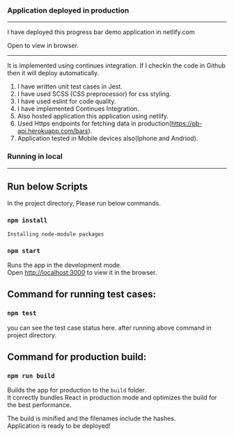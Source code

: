 ### Application deployed in production
----------------------------------------

I have deployed this progress bar demo application in netlify.com

Open []() to view in browser.

--------------------------------------------------------------------------------------------

It is implemented using continues integration. If I checkin the code in Github then it will deploy automatically. 

1. I have written unit test cases in Jest.
2. I have used SCSS (CSS preprocessor) for css styling.
3. I have used eslint for code quality.
4. I have implemented Continues Integration.
5. Also hosted application this application using netlify.
6. Used Https endpoints for fetching data in production(https://pb-api.herokuapp.com/bars).
7. Application tested in Mobile devices also(Iphone and Andriod).

### Running in local
-----------------------

## Run below Scripts

In the project directory, Please run below commands.

### `npm install`

    Installing node-module packages

### `npm start`

Runs the app in the development mode.<br />
Open [http://localhost:3000](http://localhost:3000) to view it in the browser.


## Command for running test cases:

### `npm test`

you can see the test case status here. after running above command in project directory. 

## Command for production build:

### `npm run build`

Builds the app for production to the `build` folder.<br />
It correctly bundles React in production mode and optimizes the build for the best performance.

The build is minified and the filenames include the hashes.<br />
Application is ready to be deployed!

